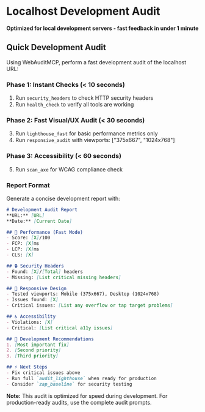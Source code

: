 # Localhost Development Audit

**Optimized for local development servers - fast feedback in under 1 minute**

## Quick Development Audit

Using WebAuditMCP, perform a fast development audit of the localhost URL:

### Phase 1: Instant Checks (< 10 seconds)
1. Run `security_headers` to check HTTP security headers
2. Run `health_check` to verify all tools are working

### Phase 2: Fast Visual/UX Audit (< 30 seconds)
3. Run `lighthouse_fast` for basic performance metrics only
4. Run `responsive_audit` with viewports: ["375x667", "1024x768"]

### Phase 3: Accessibility (< 60 seconds)
5. Run `scan_axe` for WCAG compliance check

### Report Format
Generate a concise development report with:

```markdown
# Development Audit Report
**URL:** [URL]
**Date:** [Current Date]

## 🚀 Performance (Fast Mode)
- Score: [X]/100
- FCP: [X]ms
- LCP: [X]ms
- CLS: [X]

## 🔒 Security Headers
- Found: [X]/[Total] headers
- Missing: [List critical missing headers]

## 📱 Responsive Design
- Tested viewports: Mobile (375x667), Desktop (1024x768)
- Issues found: [X]
- Critical issues: [List any overflow or tap target problems]

## ♿ Accessibility
- Violations: [X]
- Critical: [List critical a11y issues]

## 🎯 Development Recommendations
1. [Most important fix]
2. [Second priority]
3. [Third priority]

## ⚡ Next Steps
- Fix critical issues above
- Run full `audit_lighthouse` when ready for production
- Consider `zap_baseline` for security testing
```

**Note:** This audit is optimized for speed during development. For production-ready audits, use the complete audit prompts.